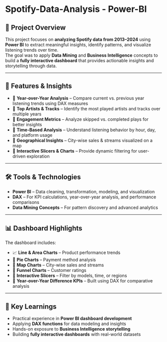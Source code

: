 # Spotify-Data-Analysis - Power-BI

## 📌 Project Overview  
This project focuses on **analyzing Spotify data from 2013–2024** using **Power BI** to extract meaningful insights, identify patterns, and visualize listening trends over time.  
The goal was to apply **Data Mining** and **Business Intelligence** concepts to build a **fully interactive dashboard** that provides actionable insights and storytelling through data.  

---

## 🚀 Features & Insights  
- 💠 **Year-over-Year Analysis** – Compare current vs. previous year listening trends using DAX measures  
- 💠 **Top Artists & Tracks** – Identify the most played artists and tracks over multiple years  
- 💠 **Engagement Metrics** – Analyze skipped vs. completed plays for better insights  
- 💠 **Time-Based Analysis** – Understand listening behavior by hour, day, and platform usage  
- 💠 **Geographical Insights** – City-wise sales & streams visualized on a map  
- 💠 **Interactive Slicers & Charts** – Provide dynamic filtering for user-driven exploration  

---

## 🛠 Tools & Technologies  
- **Power BI** – Data cleaning, transformation, modeling, and visualization  
- **DAX** – For KPI calculations, year-over-year analysis, and performance comparisons  
- **Data Mining Concepts** – For pattern discovery and advanced analytics  

---

## 📊 Dashboard Highlights  
The dashboard includes:  
- 📈 **Line & Area Charts** – Product performance trends  
- 🥧 **Pie Charts** – Payment method analysis  
- 📍 **Map Charts** – City-wise sales and streams  
- 🎯 **Funnel Charts** – Customer ratings  
- 🔄 **Interactive Slicers** – Filter by models, time, or regions  
- 📅 **Year-over-Year Difference KPIs** – Built using DAX for comparative analysis  

---

## 🎯 Key Learnings  
- Practical experience in **Power BI dashboard development**  
- Applying **DAX functions** for data modeling and insights  
- Hands-on exposure to **Business Intelligence storytelling**  
- Building **fully interactive dashboards** with real-world datasets  
